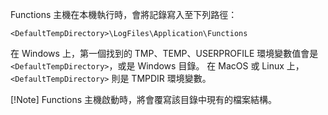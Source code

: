 Functions 主機在本機執行時，會將記錄寫入至下列路徑：

```
<DefaultTempDirectory>\LogFiles\Application\Functions
```

在 Windows 上，第一個找到的 TMP、TEMP、USERPROFILE 環境變數值會是 `<DefaultTempDirectory>`，或是 Windows 目錄。
在 MacOS 或 Linux 上，`<DefaultTempDirectory>` 則是 TMPDIR 環境變數。

[!Note]
Functions 主機啟動時，將會覆寫該目錄中現有的檔案結構。
